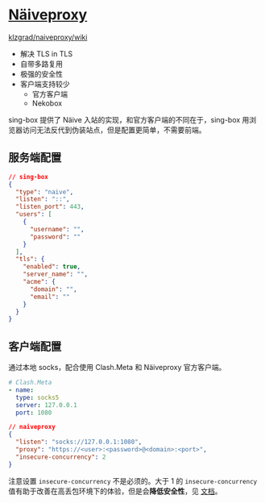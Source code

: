 # [Näiveproxy](https://github.com/klzgrad/naiveproxy)

[klzgrad/naiveproxy/wiki](https://github.com/klzgrad/naiveproxy/wiki/%E7%AE%80%E4%BD%93%E4%B8%AD%E6%96%87)

- 解决 TLS in TLS
- 自带多路复用
- 极强的安全性
- 客户端支持较少
    - 官方客户端
    - Nekobox

sing-box 提供了 Näive 入站的实现，和官方客户端的不同在于，sing-box 用浏览器访问无法反代到伪装站点，但是配置更简单，不需要前端。

## 服务端配置

```json
// sing-box
{
  "type": "naive",
  "listen": "::",
  "listen_port": 443,
  "users": [
    {
      "username": "",
      "password": ""
    }
  ],
  "tls": {
    "enabled": true,
    "server_name": "",
    "acme": {
      "domain": "",
      "email": ""
    }
  }
}
```

## 客户端配置

通过本地 socks，配合使用 Clash.Meta 和 Näiveproxy 官方客户端。

```yaml
# Clash.Meta
- name:
  type: socks5
  server: 127.0.0.1
  port: 1080
```

```json
// naiveproxy
{
  "listen": "socks://127.0.0.1:1080",
  "proxy": "https://<user>:<password>@<domain>:<port>",
  "insecure-concurrency": 2
}
```

注意设置 `insecure-concurrency` 不是必须的。大于 1 的 `insecure-concurrency` 值有助于改善在高丢包环境下的体验，但是会**降低安全性**，见 [文档](https://github.com/klzgrad/naiveproxy/blob/master/USAGE.txt)。